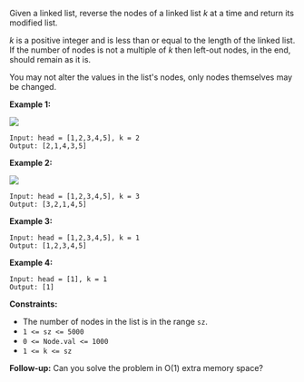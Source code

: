 Given a linked list, reverse the nodes of a linked list _k_ at a time and
return its modified list.

_k_ is a positive integer and is less than or equal to the length of the
linked list. If the number of nodes is not a multiple of _k_ then left-out
nodes, in the end, should remain as it is.

You may not alter the values in the list's nodes, only nodes themselves may be
changed.



**Example 1:**

![](https://assets.leetcode.com/uploads/2020/10/03/reverse_ex1.jpg)

    
    
    Input: head = [1,2,3,4,5], k = 2
    Output: [2,1,4,3,5]
    

**Example 2:**

![](https://assets.leetcode.com/uploads/2020/10/03/reverse_ex2.jpg)

    
    
    Input: head = [1,2,3,4,5], k = 3
    Output: [3,2,1,4,5]
    

**Example 3:**

    
    
    Input: head = [1,2,3,4,5], k = 1
    Output: [1,2,3,4,5]
    

**Example 4:**

    
    
    Input: head = [1], k = 1
    Output: [1]
    



**Constraints:**

  * The number of nodes in the list is in the range `sz`.
  * `1 <= sz <= 5000`
  * `0 <= Node.val <= 1000`
  * `1 <= k <= sz`



**Follow-up:** Can you solve the problem in O(1) extra memory space?

